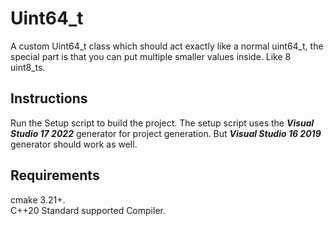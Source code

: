 # Uint64_t
A custom Uint64_t class which should act exactly like a normal uint64_t, the special part is that you can put multiple smaller values inside. Like 8 uint8_ts.

## Instructions
Run the Setup script to build the project. The setup script uses the ***Visual Studio 17 2022*** generator for project generation. But ***Visual Studio 16 2019*** generator should work as well.

## Requirements
cmake 3.21+.\
C++20 Standard supported Compiler.
